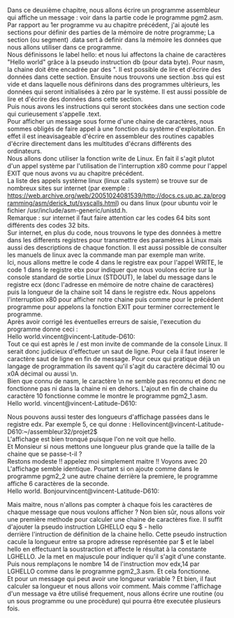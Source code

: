 Dans ce deuxième chapitre, nous allons écrire un programme assembleur qui affiche un message : voir dans la partie code le programme pgm2.asm. <br>
Par rapport au 1er programme vu au chapitre précédent, j'ai ajouté les sections pour définir des parties de la mémoire de notre programme; La section (ou segment) .data sert à definir dans la mémoire les données que nous allons utiliser dans ce programme. <br>
Nous définissons le label hello: et nous lui affectons la chaine de caractères "Hello world" grâce à la pseudo instruction db (pour data byte). Pour nasm, la chaine doit être encadrée par des ". Il est possible de lire et d'écrire des données dans cette section.
Ensuite nous trouvons une section .bss qui est vide et dans laquelle nous définirons dans des programmes ultèrieurs, les données qui seront initialisées à zéro par le système. Il est aussi possible de lire et d'écrire des données dans cette section.<br>
Puis nous avons les instructions qui seront stockées dans une section code qui curieusement s'appelle .text. <br>
Pour afficher un message sous forme d'une chaine de caractères, nous sommes obligés de faire appel à une fonction du système d'exploitation. En effet il est ineavisageable d'écrire en assembleur des routines capables d'écrire directement dans les multitudes d'écrans différents des ordinateurs. <br>
Nous allons donc utiliser la fonction write de Linux. En fait il s'agit plutot d'un appel système par l'utilisation de l'interruption x80 comme pour l'appel EXIT que nous avons vu au chapitre précédent. <br>
La liste des appels système linux (linux calls system) se trouve sur de nombreux sites sur internet (par exemple : https://web.archive.org/web/20051024081539/http://docs.cs.up.ac.za/programming/asm/derick_tut/syscalls.html) ou dans linux (pour ubuntu voir le fichier /usr/include/asm-generic/unistd.h.<br>
Remarque : sur internet il faut faire attention car les codes 64 bits sont différents des codes 32 bits. <br>
Sur internet, en plus du code, nous trouvons le type des données à mettre dans les differents registres pour transmettre des paramètres à Linux mais aussi des descriptions de chaque fonction. Il est aussi possible de consulter les manuels de linux avec la commande man par exemple man write.<br>
Ici, nous allons mettre le code 4 dans le registre eax pour l'appel WRITE, le code 1 dans le registre ebx pour indiquer que nous voulons écrire sur la console standard de sortie Linux (STDOUT), le label du message dans le registre ecx (donc l'adresse en mémoire de notre chaine de caractères) puis la longueur de la chaine soit 14 dans le registre edx. Nous appelons l'interruption x80 pour afficher notre chaine puis comme pour le précédent programme pour appelons la fonction EXIT pour terminer correctement le programme.<br>
Après avoir corrigé les éventuelles erreurs de saisie, l'execution du programme donne ceci : <br>
Hello world.vincent@vincent-Latitude-D610: <br>
Tout ce qui est après le / est mon invite de commande de la console Linux. Il serait donc judicieux d'effectuer un saut de ligne. Pour cela il faut inserer le caractère saut de ligne en fin de message. Pour ceux qui pratique déjà un langage de programmation ils savent qu'il s'agit du caractère décimal 10 ou x0A décimal ou aussi \n.<br>
Bien que connu de nasm, le caractère \n ne semble pas reconnu et donc ne fonctionne pas ni dans la chaine ni en dehors.
L'ajout en fin de chaine du caractère 10 fonctionne comme le montre le programme pgm2_1.asm. <br>
Hello world.
vincent@vincent-Latitude-D610: <br>

Nous pouvons aussi tester des longueurs d'affichage passées dans le registre edx. Par exemple 5, ce qui donne :
Hellovincent@vincent-Latitude-D610:~/assembleur32/projet2$ <br>
L'affichage est bien tronqué puisque l'on ne voit que hello.<br>
Et Monsieur si nous mettons une longueur plus grande que la taille de la chaine que se passe-t-il ? <br>
Restons modeste !! appelez moi simplement maitre !!   Voyons avec 20
L'affichage semble identique. Pourtant si on ajoute comme dans le programme pgm2_2 une autre chaine derrière la premiere, le programme affiche 6 caractères de la seconde. <br>
Hello world.
Bonjourvincent@vincent-Latitude-D610: <br>

Mais maitre, nous n'allons pas compter à chaque fois les caractères de chaque message que nous voulons afficher ? Non bien sûr, nous allons voir une première methode pour calculer une chaine de caractères fixe. Il suffit d'ajouter la pseudo instruction 
LGHELLO    equ $ - hello <br>
derrière l'intruction de définition de la chaine hello. Cette pseudo instruction cacule la longueur entre sa propre adresse représentée par $ et le label hello en effectuant la soustraction et affecte le résultat à la constante LGHELLO. Je la met en majuscule pour indiquer qu'il s'agit d'une constante.<br>
Puis nous remplaçons le nombre 14 de l'instruction mov edx,14 par LGHELLO comme dans le programme pgm2_3.asm.
Et cela fonctionne.<br>
Et pour un message qui peut avoir une longueur variable ? Et bien, il faut calculer sa longueur et nous allons voir comment. Mais comme l'affichage d'un message va être utilisé frequement, nous allons écrire une routine (ou un sous programme ou une procèdure) qui pourra être executée plusieurs fois.




